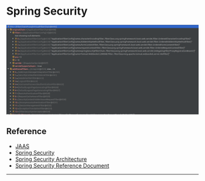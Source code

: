 # Spring Security

![](spring-security-filters.png)


## Reference

- [JAAS](https://en.wikipedia.org/wiki/Java_Authentication_and_Authorization_Service)
- [Spring Security](https://spring.io/projects/spring-security)
- [Spring Security Architecture](https://spring.io/guides/topicals/spring-security-architecture/)
- [Spring Security Reference Document](https://docs.spring.io/spring-security/site/docs/5.2.0.RELEASE/reference/htmlsingle/)

---


